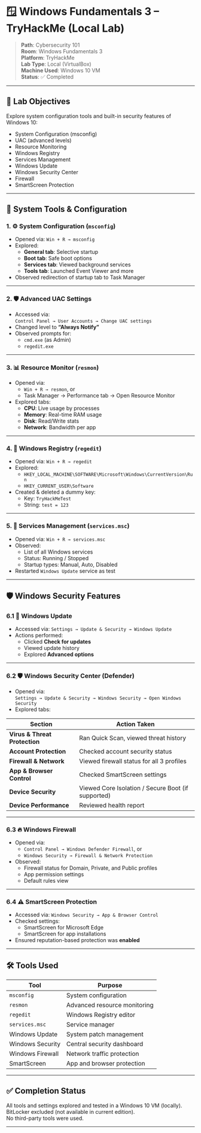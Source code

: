 # 🪟 Windows Fundamentals 3 – TryHackMe (Local Lab)

> **Path**: Cybersecurity 101  
> **Room**: Windows Fundamentals 3  
> **Platform**: TryHackMe  
> **Lab Type**: Local (VirtualBox)  
> **Machine Used**: Windows 10 VM  
> **Status**: ✅ Completed

---

## 📌 Lab Objectives

Explore system configuration tools and built-in security features of Windows 10:

- System Configuration (msconfig)
- UAC (advanced levels)
- Resource Monitoring
- Windows Registry
- Services Management
- Windows Update
- Windows Security Center
- Firewall
- SmartScreen Protection

---

## 🔧 System Tools & Configuration

### 1. ⚙️ System Configuration (`msconfig`)

- Opened via: `Win + R → msconfig`
- Explored:
  - **General tab**: Selective startup
  - **Boot tab**: Safe boot options
  - **Services tab**: Viewed background services
  - **Tools tab**: Launched Event Viewer and more
- Observed redirection of startup tab to Task Manager

---

### 2. 🛡️ Advanced UAC Settings

- Accessed via:  
  `Control Panel → User Accounts → Change UAC settings`
- Changed level to **“Always Notify”**
- Observed prompts for:
  - `cmd.exe` (as Admin)
  - `regedit.exe`

---

### 3. 📊 Resource Monitor (`resmon`)

- Opened via:
  - `Win + R → resmon`, or
  - Task Manager → Performance tab → Open Resource Monitor
- Explored tabs:
  - **CPU**: Live usage by processes
  - **Memory**: Real-time RAM usage
  - **Disk**: Read/Write stats
  - **Network**: Bandwidth per app

---

### 4. 🧠 Windows Registry (`regedit`)

- Opened via: `Win + R → regedit`
- Explored:
  - `HKEY_LOCAL_MACHINE\SOFTWARE\Microsoft\Windows\CurrentVersion\Run`
  - `HKEY_CURRENT_USER\Software`
- Created & deleted a dummy key:
  - Key: `TryHackMeTest`
  - String: `test = 123`

---

### 5. 🧰 Services Management (`services.msc`)

- Opened via: `Win + R → services.msc`
- Observed:
  - List of all Windows services
  - Status: Running / Stopped
  - Startup types: Manual, Auto, Disabled
- Restarted `Windows Update` service as test

---

## 🛡️ Windows Security Features

### 6.1 🔄 Windows Update

- Accessed via: `Settings → Update & Security → Windows Update`
- Actions performed:
  - Clicked **Check for updates**
  - Viewed update history
  - Explored **Advanced options**

---

### 6.2 🛡️ Windows Security Center (Defender)

- Opened via:  
  `Settings → Update & Security → Windows Security → Open Windows Security`
- Explored tabs:

| Section                      | Action Taken                                               |
|------------------------------|------------------------------------------------------------|
| **Virus & Threat Protection** | Ran Quick Scan, viewed threat history                      |
| **Account Protection**        | Checked account security status                            |
| **Firewall & Network**        | Viewed firewall status for all 3 profiles                  |
| **App & Browser Control**     | Checked SmartScreen settings                               |
| **Device Security**           | Viewed Core Isolation / Secure Boot (if supported)         |
| **Device Performance**        | Reviewed health report                                     |

---

### 6.3 🔥 Windows Firewall

- Opened via:
  - `Control Panel → Windows Defender Firewall`, or
  - `Windows Security → Firewall & Network Protection`
- Observed:
  - Firewall status for Domain, Private, and Public profiles
  - App permission settings
  - Default rules view

---

### 6.4 ⚠️ SmartScreen Protection

- Accessed via: `Windows Security → App & Browser Control`
- Checked settings:
  - SmartScreen for Microsoft Edge
  - SmartScreen for app installations
- Ensured reputation-based protection was **enabled**

---

## 🛠️ Tools Used

| Tool                  | Purpose                                      |
|-----------------------|----------------------------------------------|
| `msconfig`            | System configuration                         |
| `resmon`              | Advanced resource monitoring                 |
| `regedit`             | Windows Registry editor                      |
| `services.msc`        | Service manager                              |
| Windows Update        | System patch management                      |
| Windows Security      | Central security dashboard                   |
| Windows Firewall      | Network traffic protection                   |
| SmartScreen           | App and browser protection                   |

---

## ✅ Completion Status

All tools and settings explored and tested in a Windows 10 VM (locally).  
BitLocker excluded (not available in current edition).  
No third-party tools were used.

---
